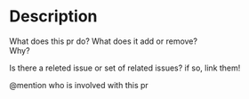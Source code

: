 # Description
What does this pr do? What does it add or remove?  
Why?

Is there a releted issue or set of related issues? if so, link them!

@mention who is involved with this pr
